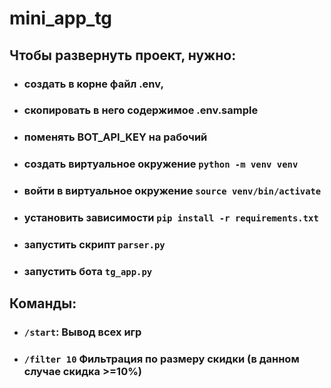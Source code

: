 # mini_app_tg

## Чтобы развернуть проект, нужно:

- ### создать в корне файл .env,
- ### скопировать в него содержимое .env.sample
- ### поменять BOT_API_KEY на рабочий
- ### создать виртуальное окружение ```python -m venv venv```
- ### войти в виртуальное окружение ```source venv/bin/activate```
- ### установить зависимости ```pip install -r requirements.txt```
- ### запустить скрипт ```parser.py```
- ### запустить бота ```tg_app.py```

## Команды:

- ### ```/start```: Вывод всех игр
- ### ```/filter 10``` Фильтрация по размеру скидки (в данном случае скидка >=10%)
